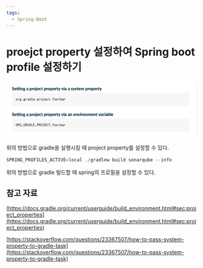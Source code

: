 ```yaml
---
tags:
  - Spring-Boot
---
```

# proejct property 설정하여 Spring boot profile 설정하기

![Untitled](assets/Untitled.png)

위의 방법으로 gradle을 실행시킬 때 project property를 설정할 수 있다.

```java
SPRING_PROFILES_ACTIVE=local ./gradlew build sonarqube --info
```

위의 방법으로 gradle 빌드할 때 spring의 프로필을 설정할 수 있다.

## 참고 자료

[https://docs.gradle.org/current/userguide/build_environment.html#sec:project_properties](https://docs.gradle.org/current/userguide/build_environment.html#sec:project_properties)

[https://stackoverflow.com/questions/23367507/how-to-pass-system-property-to-gradle-task](https://stackoverflow.com/questions/23367507/how-to-pass-system-property-to-gradle-task)